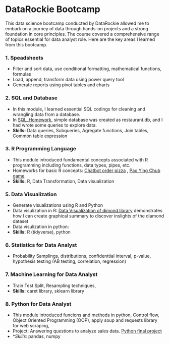 # DataRockie Bootcamp
This data science bootcamp conducted by DataRockie allowed me to embark on a journey of data through hands-on projects and a strong foundation in core principles. The course covered a comprehensive range of topics essential for data analyst role. Here are the key areas I learned from this bootcamp.
### 1. Speadsheets 
  - Filter and sort data, use conditional formatting, mathematical functions, formulas
  - Load, append, transform data using power query tool
  - Generate reports using pivot tables and charts
### 2. SQL and Database
  - In this module, I learned essential SQL codings for cleaning and wrangling data from a database.
  - In [SQL_Homework](https://github.com/BamChanakarn/data-science-bootcamp/blob/main/SQL%20HW), simple database was created as restaurant.db, and I had wrote some queries to explore data.
  - **Skills:** Data queries, Subqueries, Agregate functions, Join tables, Common table expression
### 3. R Programming Language
  - This module introduced fundamental concepts associated with R programming including functions, data types, pipes, etc. 
  - Homeworks for basic R concepts: [Chatbot order pizza](https://github.com/BamChanakarn/data-science-bootcamp/blob/main/Pizza_Chatbot) , [Pao Ying Chub game](https://github.com/BamChanakarn/data-science-bootcamp/blob/main/Pao%20Ying%20Chub%20game)
  - **Skills:** R, Data Transformation, Data visualization
### 5. Data Visualization
  - Generate visualizations using R and Python
  - Data visulization in R: [Data Visualization of dimond library](https://github.com/BamChanakarn/data-science-bootcamp/blob/main/Data%20visualization%20of%20diamonds%20library) demonstrates how I can create graphical summary to discover inslights of the diamond dataset
  - Data visulization in python:
  - **Skills:** R (tidyverse), python
### 6. Statistics for Data Analyst
  - Probability Samplings, distributions, confidenttial interval, p-value, hypothesis testing (AB testing, correlation, regression)
### 7. Machine Learning for Data Analyst
  - Train Test Split, Resampling techniques, 
  - **Skills:** caret library, sklearn library
### 8. Python for Data Analyst
  - This module introduced funcions and methods in python, Control flow, Object Oriented Programming (OOP), apply soup and requests library for web scraping,
  - Project: Answering questions to analyze sales data. [Python final project](https://github.com/BamChanakarn/data-science-bootcamp/blob/main/Python%20final%20project_Sales%20analysis.ipynb)
  - **Skills:* pandas, numpy


